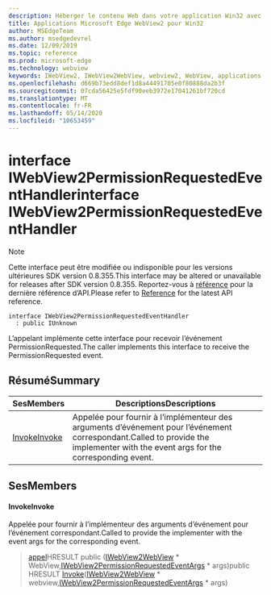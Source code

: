 ```yaml
---
description: Héberger le contenu Web dans votre application Win32 avec le contrôle Microsoft Edge WebView2
title: Applications Microsoft Edge WebView2 pour Win32
author: MSEdgeTeam
ms.author: msedgedevrel
ms.date: 12/09/2019
ms.topic: reference
ms.prod: microsoft-edge
ms.technology: webview
keywords: IWebView2, IWebView2WebView, webview2, WebView, applications Win32, Win32, Edge
ms.openlocfilehash: d669b73edd8def1d8a44491705e0f80888da2b3f
ms.sourcegitcommit: 07cda56425e5fdf90eeb3972e17041261bf720cd
ms.translationtype: MT
ms.contentlocale: fr-FR
ms.lasthandoff: 05/14/2020
ms.locfileid: "10653459"
---
```

# <span data-ttu-id="0d74b-104">interface IWebView2PermissionRequestedEventHandler</span><span class="sxs-lookup"><span data-stu-id="0d74b-104">interface IWebView2PermissionRequestedEventHandler</span></span> 

> [!NOTE]
> <span data-ttu-id="0d74b-105">Cette interface peut être modifiée ou indisponible pour les versions ultérieures SDK version 0.8.355.</span><span class="sxs-lookup"><span data-stu-id="0d74b-105">This interface may be altered or unavailable for releases after SDK version 0.8.355.</span></span> <span data-ttu-id="0d74b-106">Reportez-vous à [référence](../../../webview2-api-reference.md) pour la dernière référence d’API.</span><span class="sxs-lookup"><span data-stu-id="0d74b-106">Please refer to [Reference](../../../webview2-api-reference.md) for the latest API reference.</span></span>

```
interface IWebView2PermissionRequestedEventHandler
  : public IUnknown
```

<span data-ttu-id="0d74b-107">L’appelant implémente cette interface pour recevoir l’événement PermissionRequested.</span><span class="sxs-lookup"><span data-stu-id="0d74b-107">The caller implements this interface to receive the PermissionRequested event.</span></span>

## <span data-ttu-id="0d74b-108">Résumé</span><span class="sxs-lookup"><span data-stu-id="0d74b-108">Summary</span></span>

 <span data-ttu-id="0d74b-109">Ses</span><span class="sxs-lookup"><span data-stu-id="0d74b-109">Members</span></span>                        | <span data-ttu-id="0d74b-110">Descriptions</span><span class="sxs-lookup"><span data-stu-id="0d74b-110">Descriptions</span></span>
--------------------------------|---------------------------------------------
[<span data-ttu-id="0d74b-111">Invoke</span><span class="sxs-lookup"><span data-stu-id="0d74b-111">Invoke</span></span>](#invoke) | <span data-ttu-id="0d74b-112">Appelée pour fournir à l’implémenteur des arguments d’événement pour l’événement correspondant.</span><span class="sxs-lookup"><span data-stu-id="0d74b-112">Called to provide the implementer with the event args for the corresponding event.</span></span>

## <span data-ttu-id="0d74b-113">Ses</span><span class="sxs-lookup"><span data-stu-id="0d74b-113">Members</span></span>

#### <span data-ttu-id="0d74b-114">Invoke</span><span class="sxs-lookup"><span data-stu-id="0d74b-114">Invoke</span></span> 

<span data-ttu-id="0d74b-115">Appelée pour fournir à l’implémenteur des arguments d’événement pour l’événement correspondant.</span><span class="sxs-lookup"><span data-stu-id="0d74b-115">Called to provide the implementer with the event args for the corresponding event.</span></span>

> <span data-ttu-id="0d74b-116">[appel](#invoke)HRESULT public ([IWebView2WebView](IWebView2WebView.md) \* WebView,[IWebView2PermissionRequestedEventArgs](IWebView2PermissionRequestedEventArgs.md) \* args)</span><span class="sxs-lookup"><span data-stu-id="0d74b-116">public HRESULT [Invoke](#invoke)([IWebView2WebView](IWebView2WebView.md) \* webview,[IWebView2PermissionRequestedEventArgs](IWebView2PermissionRequestedEventArgs.md) \* args)</span></span>

